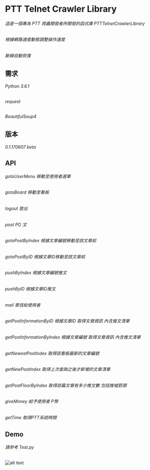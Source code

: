 # PTT Telnet Crawler Library

###### 這是一個專為 PTT 爬蟲開發者所開發的函式庫 PTTTelnetCrawlerLibrary
###### 根據網路速度動態調整操作速度
###### 斷線自動恢復

需求
-------------------
###### Python 3.6.1

###### request

###### BeautifulSoup4

版本
-------------------
###### 0.1.170607 beta

API
-------------------
###### gotoUserMenu 移動至使用者選單    
###### gotoBoard 移動至看板
###### logout 登出
###### post PO 文
###### gotoPostByIndex 根據文章編號移動至該文章前
###### gotoPostByID 根據文章ID移動至該文章前
###### pushByIndex 根據文章編號推文
###### pushByID 根據文章ID推文
###### mail 寄信給使用者
###### getPostInformationByID 根據文章ID 取得文章資訊 內含推文清單
###### getPostInformationByIndex 根據文章編號 取得文章資訊 內含推文清單
###### getNewestPostIndex 取得該看板最新的文章編號
###### getNewPostIndex 取得上次查詢之後才新增的文章清單
###### getPostFloorByIndex 取得該篇文章有多少推文數 包括推噓箭頭
###### giveMoney 給予使用者 P幣
###### getTime 取得PTT系統時間
Demo
-------------------
###### 請參考 Test.py

![alt text](http://i.imgur.com/ErCRUk1.png)
